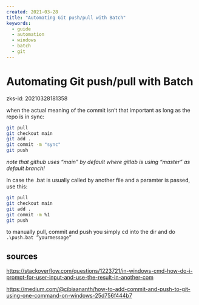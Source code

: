 ```yaml
---
created: 2021-03-28
title: "Automating Git push/pull with Batch"
keywords:
  - guide
  - automation
  - windows
  - batch
  - git
---
```

# Automating Git push/pull with Batch
zks-id: 20210328181358

when the actual meaning of the commit isn’t that important as long as the repo is in sync:

```bash
git pull
git checkout main
git add .
git commit -m "sync"
git push
```
*note that github uses “main” by default where gitlab is using “master” as default branch!*

In case the .bat is usually called by another file and a paramter is passed, use this:

```bash
git pull
git checkout main
git add .
git commit -m %1
git push
```

to manually pull, commit and push you simply cd into the dir and do `.\push.bat “yourmessage”`

## sources
https://stackoverflow.com/questions/1223721/in-windows-cmd-how-do-i-prompt-for-user-input-and-use-the-result-in-another-com

https://medium.com/@cibiaananth/how-to-add-commit-and-push-to-git-using-one-command-on-windows-25d756f444b7

